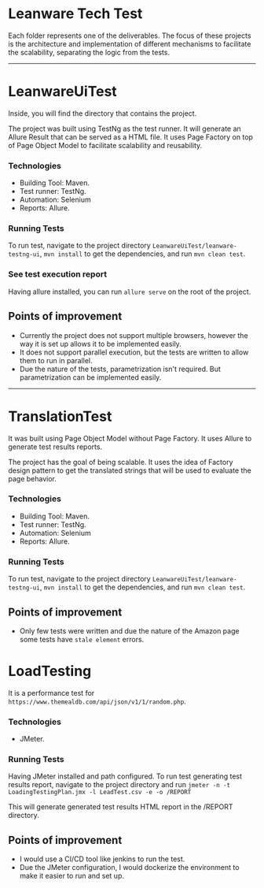 # Leanware Tech Test

Each folder represents one of the deliverables.
The focus of these projects is the architecture and implementation of different mechanisms to facilitate the scalability, separating the logic from the tests.


---
# LeanwareUiTest

Inside, you will find the directory that contains the project.

The project was built using TestNg as the test runner. It will generate an Allure Result that can be served as a HTML file.
It uses Page Factory on top of Page Object Model to facilitate scalability and reusability.

### Technologies

- Building Tool: Maven.
- Test runner: TestNg.
- Automation: Selenium
- Reports: Allure.

### Running Tests

To run test, navigate to the project directory `LeanwareUiTest/leanware-testng-ui`, `mvn install` to get the dependencies, and run `mvn clean test`.

### See test execution report

Having allure installed, you can run `allure serve` on the root of the project.


## Points of improvement

- Currently the project does not support multiple browsers, however the way it is set up allows it to be implemented easily.
- It does not support parallel execution, but the tests are written to allow them to run in parallel.
- Due the nature of the tests, parametrization isn't required. But parametrization can be implemented easily.

---

# TranslationTest

It was built using Page Object Model without Page Factory. It uses Allure to generate test results reports.

The project has the goal of being scalable. It uses the idea of Factory design pattern to get the translated strings that will be used to evaluate the page behavior.

### Technologies

- Building Tool: Maven.
- Test runner: TestNg.
- Automation: Selenium
- Reports: Allure.

### Running Tests

To run test, navigate to the project directory `LeanwareUiTest/leanware-testng-ui`, `mvn install` to get the dependencies, and run `mvn clean test`.


## Points of improvement

- Only few tests were written and due the nature of the Amazon page some tests have `stale element` errors.

# LoadTesting

It is a performance test for `https://www.themealdb.com/api/json/v1/1/random.php`.

### Technologies

- JMeter.

### Running Tests

Having JMeter installed and path configured.
To run test generating test results report, navigate to the project directory and run `jmeter -n -t LoadingTestingPlan.jmx -l LeadTest.csv -e -o /REPORT`

This will generate generated test results HTML report in the /REPORT directory.

## Points of improvement
- I would use a CI/CD tool like jenkins to run the test.
- Due the JMeter configuration, I would dockerize the environment to make it easier to run and set up.